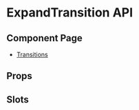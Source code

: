 # ExpandTransition API

## Component Page
- [Transitions](../components/transitions)

## Props
<Table name="expand-transition" field="props" />

## Slots
<Table name="expand-transition" field="slots" />
